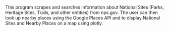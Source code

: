 This program scrapes and searches information about National Sites (Parks, Heritage Sites, Trails, and other entities) from nps.gov. The user can then look up nearby places using the Google Places API and to display National Sites and Nearby Places on a map using plotly.
